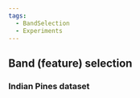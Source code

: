 ```yaml
---
tags:
  - BandSelection
  - Experiments
---
```

## Band (feature) selection
### Indian Pines dataset
